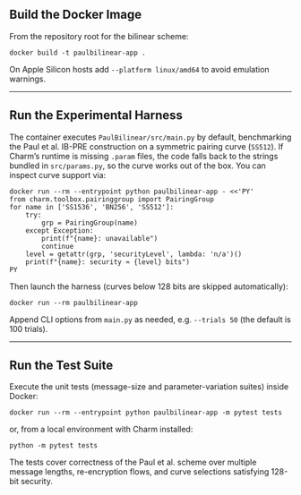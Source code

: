 ## Build the Docker Image

From the repository root for the bilinear scheme:

```
docker build -t paulbilinear-app .
```

On Apple Silicon hosts add `--platform linux/amd64` to avoid emulation warnings.

---

## Run the Experimental Harness

The container executes `PaulBilinear/src/main.py` by default, benchmarking the
Paul et al. IB-PRE construction on a symmetric pairing curve (`SS512`). If Charm’s
runtime is missing `.param` files, the code falls back to the strings bundled in
`src/params.py`, so the curve works out of the box. You can inspect curve support via:

```
docker run --rm --entrypoint python paulbilinear-app - <<'PY'
from charm.toolbox.pairinggroup import PairingGroup
for name in ['SS1536', 'BN256', 'SS512']:
    try:
        grp = PairingGroup(name)
    except Exception:
        print(f"{name}: unavailable")
        continue
    level = getattr(grp, 'securityLevel', lambda: 'n/a')()
    print(f"{name}: security ≈ {level} bits")
PY
```

Then launch the harness (curves below 128 bits are skipped automatically):

```
docker run --rm paulbilinear-app
```

Append CLI options from `main.py` as needed, e.g. `--trials 50` (the default is 100 trials).

---

## Run the Test Suite

Execute the unit tests (message-size and parameter-variation suites) inside
Docker:

```
docker run --rm --entrypoint python paulbilinear-app -m pytest tests
```

or, from a local environment with Charm installed:

```
python -m pytest tests
```

The tests cover correctness of the Paul et al. scheme over multiple message
lengths, re-encryption flows, and curve selections satisfying 128-bit security.
